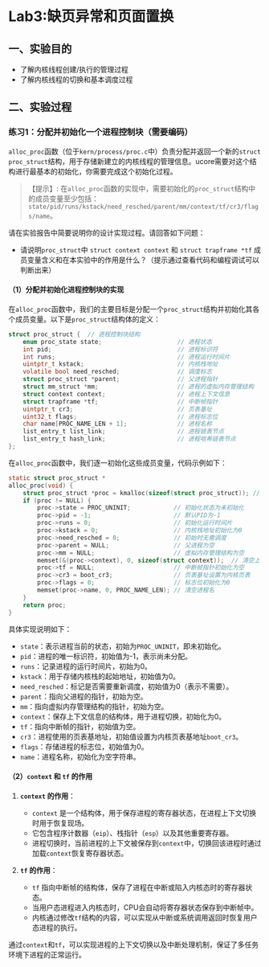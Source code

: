 # Lab3:缺页异常和页面置换
## 一、实验目的

 * 了解内核线程创建/执行的管理过程
 * 了解内核线程的切换和基本调度过程

## 二、实验过程

### 练习1：分配并初始化一个进程控制块（需要编码）

`alloc_proc`函数（位于`kern/process/proc.c`中）负责分配并返回一个新的`struct proc_struct`结构，用于存储新建立的内核线程的管理信息。ucore需要对这个结构进行最基本的初始化，你需要完成这个初始化过程。

> 【提示】: 在`alloc_proc`函数的实现中，需要初始化的`proc_struct`结构中的成员变量至少包括：`state/pid/runs/kstack/need_resched/parent/mm/context/tf/cr3/flags/name`。

请在实验报告中简要说明你的设计实现过程。请回答如下问题：
- 请说明`proc_struct`中 `struct context context` 和 `struct trapframe *tf` 成员变量含义和在本实验中的作用是什么？（提示通过查看代码和编程调试可以判断出来）



#### （1）分配并初始化进程控制块的实现

在`alloc_proc`函数中，我们的主要目标是分配一个`proc_struct`结构并初始化其各个成员变量。以下是`proc_struct`结构体的定义：

```c
struct proc_struct {  // 进程控制块结构
    enum proc_state state;                     // 进程状态
    int pid;                                   // 进程标识符
    int runs;                                  // 进程运行时间片
    uintptr_t kstack;                          // 内核栈地址
    volatile bool need_resched;                // 调度标志
    struct proc_struct *parent;                // 父进程指针
    struct mm_struct *mm;                      // 进程的虚拟内存管理结构
    struct context context;                    // 进程上下文信息
    struct trapframe *tf;                      // 中断帧指针
    uintptr_t cr3;                             // 页表基址
    uint32_t flags;                            // 进程标志位
    char name[PROC_NAME_LEN + 1];              // 进程名称
    list_entry_t list_link;                    // 进程链表节点
    list_entry_t hash_link;                    // 进程哈希链表节点
};
```

在`alloc_proc`函数中，我们逐一初始化这些成员变量，代码示例如下：

```c
static struct proc_struct *
alloc_proc(void) {
    struct proc_struct *proc = kmalloc(sizeof(struct proc_struct)); // 分配PCB内存
    if (proc != NULL) {
        proc->state = PROC_UNINIT;            // 初始化状态为未初始化
        proc->pid = -1;                       // 默认PID为-1
        proc->runs = 0;                       // 初始化运行时间片
        proc->kstack = 0;                     // 内核栈地址初始化为0
        proc->need_resched = 0;               // 初始时无需调度
        proc->parent = NULL;                  // 父进程为空
        proc->mm = NULL;                      // 虚拟内存管理结构为空
        memset(&(proc->context), 0, sizeof(struct context));  // 清空上下文
        proc->tf = NULL;                      // 中断帧指针初始化为空
        proc->cr3 = boot_cr3;                 // 页表基址设置为内核页表
        proc->flags = 0;                      // 标志位初始化为0
        memset(proc->name, 0, PROC_NAME_LEN); // 清空进程名
    }
    return proc;
}
```

具体实现说明如下：

- `state`：表示进程当前的状态，初始为`PROC_UNINIT`，即未初始化。
- `pid`：进程的唯一标识符，初始值为-1，表示尚未分配。
- `runs`：记录进程的运行时间片，初始为0。
- `kstack`：用于存储内核栈的起始地址，初始值为0。
- `need_resched`：标记是否需要重新调度，初始值为0（表示不需要）。
- `parent`：指向父进程的指针，初始为空。
- `mm`：指向虚拟内存管理结构的指针，初始为空。
- `context`：保存上下文信息的结构体，用于进程切换，初始化为0。
- `tf`：指向中断帧的指针，初始值为空。
- `cr3`：进程使用的页表基地址，初始值设置为内核页表基地址`boot_cr3`。
- `flags`：存储进程的标志位，初始值为0。
- `name`：进程名称，初始化为空字符串。

#### （2）`context` 和 `tf` 的作用

1. **`context` 的作用**：
   - `context` 是一个结构体，用于保存进程的寄存器状态，在进程上下文切换时用于恢复现场。
   - 它包含程序计数器（`eip`）、栈指针（`esp`）以及其他重要寄存器。
   - 进程切换时，当前进程的上下文被保存到`context`中，切换回该进程时通过加载`context`恢复寄存器状态。

2. **`tf` 的作用**：
   - `tf` 指向中断帧的结构体，保存了进程在中断或陷入内核态时的寄存器状态。
   - 当用户态进程进入内核态时，CPU会自动将寄存器状态保存到中断帧中。
   - 内核通过修改`tf`结构的内容，可以实现从中断或系统调用返回时恢复用户态进程的执行。

通过`context`和`tf`，可以实现进程的上下文切换以及中断处理机制，保证了多任务环境下进程的正常运行。
